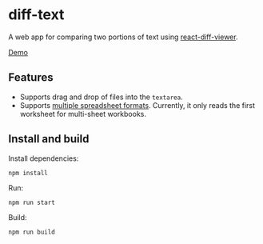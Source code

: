 # diff-text

A web app for comparing two portions of text using [react-diff-viewer](https://github.com/praneshr/react-diff-viewer).

[Demo](https://gock.net/diff-text/)

## Features

- Supports drag and drop of files into the `textarea`.
- Supports [multiple spreadsheet formats](https://github.com/sheetjs/sheetjs#file-formats). Currently, it only reads the first worksheet for multi-sheet workbooks.

## Install and build

Install dependencies:

    npm install

Run:

    npm run start

Build:

    npm run build
